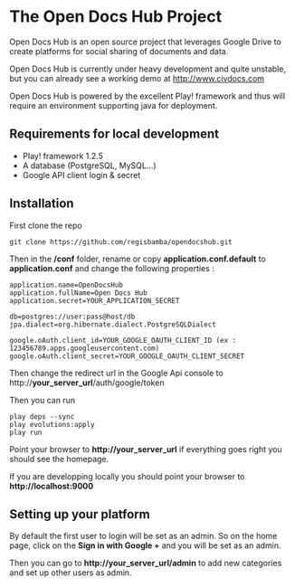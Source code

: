 The Open Docs Hub Project
=========================

Open Docs Hub is an open source project that leverages Google Drive to create platforms for social sharing of documents and data.

Open Docs Hub is currently under heavy development and quite unstable, but you can already see a working demo at http://www.civdocs.com

Open Docs Hub is powered by the excellent Play! framework and thus will require an environment supporting java for deployment.


Requirements for local development
----------------------------------

* Play! framework 1.2.5
* A database (PostgreSQL, MySQL...)
* Google API client login & secret

Installation
------------

First clone the repo

    git clone https://github.com/regisbamba/opendocshub.git

Then in the **/conf** folder, rename or copy **application.conf.default** to **application.conf** and change the following properties :

    application.name=OpenDocsHub
    application.fullName=Open Docs Hub
    application.secret=YOUR_APPLICATION_SECRET

    db=postgres://user:pass@host/db
    jpa.dialect=org.hibernate.dialect.PostgreSQLDialect

    google.oAuth.client_id=YOUR_GOOGLE_OAUTH_CLIENT_ID (ex : 123456789.apps.googleusercontent.com)
    google.oAuth.client_secret=YOUR_GOOGLE_OAUTH_CLIENT_SECRET


Then change the redirect url in the Google Api console to http://**your_server_url**/auth/google/token

Then you can run

    play deps --sync
    play evolutions:apply
    play run


Point your browser to **http://your_server_url** if everything goes right you should see the homepage.

If you are developping locally you should point your browser to **http://localhost:9000**

Setting up your platform
-------------------------

By default the first user to login will be set as an admin. So on the home page, click on the **Sign in with Google +** and you will be set as an admin.

Then you can go to **http://your_server_url/admin** to add new categories and set up other users as admin.

